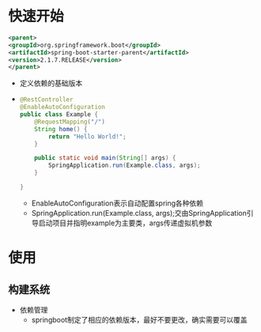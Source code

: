 # 快速开始

```xml
<parent>
<groupId>org.springframework.boot</groupId>
<artifactId>spring-boot-starter-parent</artifactId>
<version>2.1.7.RELEASE</version>
</parent> 
```

- 定义依赖的基础版本

- ```java
  @RestController
  @EnableAutoConfiguration   
  public class Example {
      @RequestMapping("/")
      String home() {
          return "Hello World!";
      }
  
      public static void main(String[] args) {
          SpringApplication.run(Example.class, args);
      }
  
  }
  ```

  - EnableAutoConfiguration表示自动配置spring各种依赖
  -  SpringApplication.run(Example.class, args);交由SpringApplication引导启动项目并指明example为主要类，args传递虚拟机参数

# 使用

## 构建系统

- 依赖管理
  - springboot制定了相应的依赖版本，最好不要更改，确实需要可以覆盖

